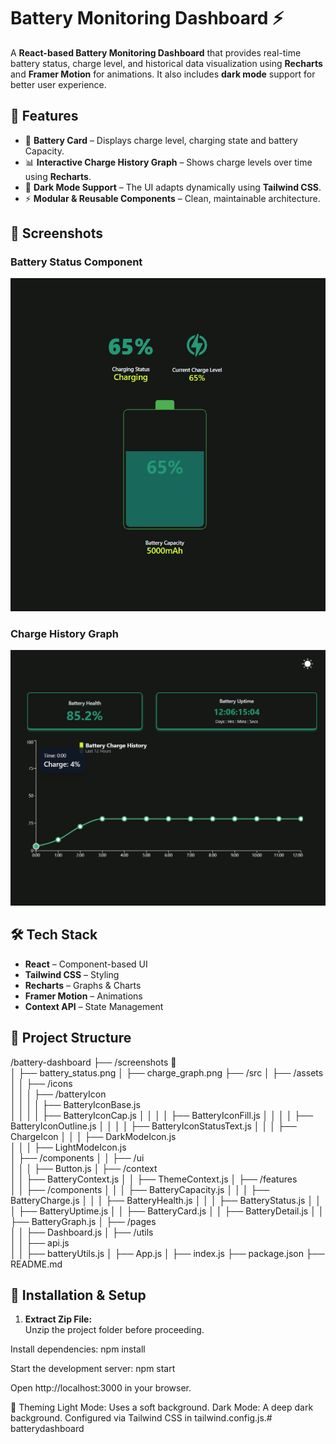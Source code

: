 # Battery Monitoring Dashboard ⚡

A **React-based Battery Monitoring Dashboard** that provides real-time battery status, charge level, and historical data visualization using **Recharts** and **Framer Motion** for animations. It also includes **dark mode** support for better user experience.

## 🚀 Features  
- 🔋 **Battery Card** – Displays charge level, charging state and battery Capacity.  
- 📊 **Interactive Charge History Graph** – Shows charge levels over time using **Recharts**.  
- 🌙 **Dark Mode Support** – The UI adapts dynamically using **Tailwind CSS**.  
- ⚡ **Modular & Reusable Components** – Clean, maintainable architecture.  

## 📸 Screenshots   

### Battery Status Component  
![Battery Status](screenshots/battery_status.png)  

### Charge History Graph  
![Charge Graph](screenshots/charge_graph.png)  

## 🛠️ Tech Stack  
- **React** – Component-based UI  
- **Tailwind CSS** – Styling  
- **Recharts** – Graphs & Charts  
- **Framer Motion** – Animations  
- **Context API** – State Management  

## 📂 Project Structure  

/battery-dashboard
  ├── /screenshots 📸         
  │   ├── battery_status.png
  │   ├── charge_graph.png
  ├── /src
  │   ├── /assets
  │   │   ├── /icons           
  │   │   │   ├── /batteryIcon   
  │   │   │   │   ├── BatteryIconBase.js  
  │   │   │   │   ├── BatteryIconCap.js
  │   │   │   │   ├── BatteryIconFill.js
  │   │   │   │   ├── BatteryIconOutline.js 
  │   │   │   │   ├── BatteryIconStatusText.js 
  │   │   │   ├── ChargeIcon 
  │   │   │   ├── DarkModeIcon.js    
  │   │   │   ├── LightModeIcon.js         
  │   ├── /components
  │   │   ├── /ui                 
  │   │   │   ├── Button.js
  │   ├── /context               
  │   │   ├── BatteryContext.js
  │   │   ├── ThemeContext.js
  │   ├── /features          
  │   │   ├── /components
  │   │   │   ├── BatteryCapacity.js
  │   │   │   ├── BatteryCharge.js
  │   │   │   ├── BatteryHealth.js
  │   │   │   ├── BatteryStatus.js
  │   │   │   ├── BatteryUptime.js
  │   │   ├── BatteryCard.js
  │   │   ├── BatteryDetail.js
  │   │   ├── BatteryGraph.js
  │   ├── /pages       
  │   │   ├── Dashboard.js
  │   ├── /utils       
  │   │   ├── api.js             
  │   │   ├── batteryUtils.js
  │   ├── App.js
  │   ├── index.js
  ├── package.json
  ├── README.md


## 🔧 Installation & Setup  
1. **Extract Zip File:**  
Unzip the project folder before proceeding.

Install dependencies:
npm install

Start the development server:
npm start

Open http://localhost:3000 in your browser.

🎨 Theming
Light Mode: Uses a soft background.
Dark Mode: A deep dark background.
Configured via Tailwind CSS in tailwind.config.js.# batterydashboard
